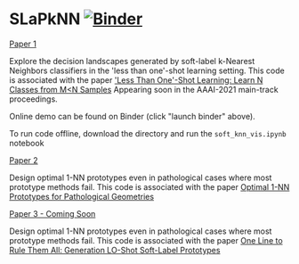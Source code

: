 # SLaPkNN  [![Binder](https://mybinder.org/badge_logo.svg)](https://mybinder.org/v2/gh/ilia10000/SLkNN/master?filepath=%2Fsoft-knn%2Fsoft_knn_vis.ipynb)

[Paper 1](https://arxiv.org/abs/2009.08449)

Explore the decision landscapes generated by soft-label k-Nearest Neighbors classifiers in the 'less than one'-shot learning setting.
This code is associated with the paper ['Less Than One'-Shot Learning: Learn N Classes from M<N Samples](https://arxiv.org/abs/2009.08449)
Appearing soon in the AAAI-2021 main-track proceedings.

Online demo can be found on Binder (click "launch binder" above).

To run code offline, download the directory and run the `soft_knn_vis.ipynb` notebook

[Paper 2](https://arxiv.org/abs/2011.00228)

Design optimal 1-NN prototypes even in pathological cases where most prototype methods fail.
This code is associated with the paper [Optimal 1-NN Prototypes for Pathological Geometries](https://arxiv.org/abs/2011.00228)

[Paper 3 - Coming Soon](https://arxiv.org/abs/)

Design optimal 1-NN prototypes even in pathological cases where most prototype methods fail.
This code is associated with the paper [One Line to Rule Them All: Generation LO-Shot Soft-Label Prototypes](https://arxiv.org/abs/)



